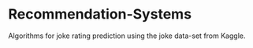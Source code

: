 # Recommendation-Systems
Algorithms for joke rating prediction using the joke data-set from Kaggle.
